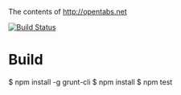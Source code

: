 The contents of http://opentabs.net

[![Build Status](http://img.shields.io/travis/remotestorage/remotestorage.js.svg?style=flat)](http://travis-ci.org/remotestorage/remotestorage.js)


# Build

$ npm install -g grunt-cli
$ npm install
$ npm test

